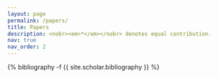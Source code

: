 ```yaml
---
layout: page
permalink: /papers/
title: Papers
description: <nobr><em>*</em></nobr> denotes equal contribution.
nav: true
nav_order: 2
---
```

<!-- _pages/publications.md -->
<div class="publications">

{% bibliography -f {{ site.scholar.bibliography }} %}

</div>
